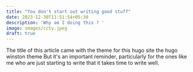 ```yaml
---
title: "You don't start out writing good stuff"
date: 2023-12-30T11:51:54+05:30
description: 'Why am I doing this ? '
image: images/cctv.jpeg
draft: true
---
```


The title of this article came with the theme for this hugo site the hugo winston theme
But it's an important reminder, particularly for the ones like me who are just starting to write that it takes time to write well. 
